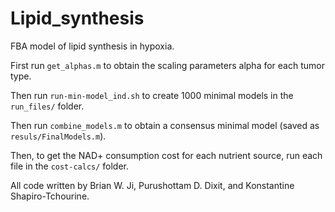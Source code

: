 # Lipid_synthesis
FBA model of lipid synthesis in hypoxia.

First run `get_alphas.m` to obtain the scaling parameters alpha for each tumor type.

Then run `run-min-model_ind.sh` to create 1000 minimal models in the `run_files/` folder.

Then run `combine_models.m` to obtain a consensus minimal model (saved as `resuls/FinalModels.m`).

Then, to get the NAD+ consumption cost for each nutrient source, run each file in the `cost-calcs/` folder.

All code written by Brian W. Ji, Purushottam D. Dixit, and Konstantine Shapiro-Tchourine.
